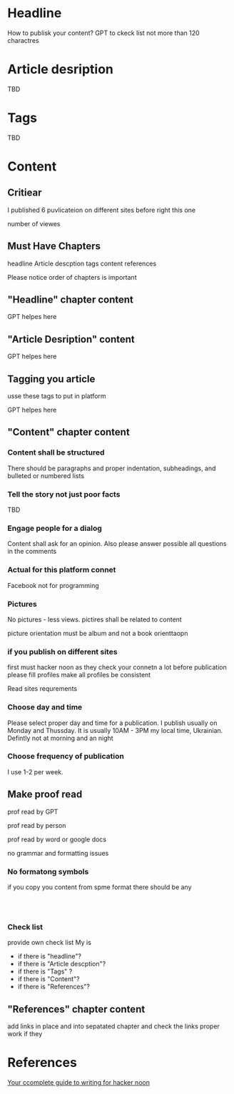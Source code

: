 # Headline
How to publisk your content?
GPT
to ckeck list not more than 120 charactres

# Article desription 
TBD 

# Tags
TBD

# Content
## Critiear
I published 6 puvlicateion on different sites before right this one

number of viewes

## Must Have Chapters

headline 
Article descption
tags
content
references

Please notice order of chapters is important

## "Headline" chapter content
GPT helpes here

## "Article Desription" content

GPT helpes here

## Tagging you article

usse these tags to put in platform 

GPT helpes here

## "Content" chapter content

### Content shall be structured

There should be paragraphs and proper indentation, subheadings, and bulleted or numbered lists

### Tell the story not just poor facts
TBD

### Engage people for a dialog
Content shall ask for an opinion. Also please answer possible all questions in the comments 

### Actual for this platform connet
Facebook not for programming

### Pictures 
No pictures - less views. pictires shall be related to content

picture orientation must be album and not a book orienttaopn


### if you publish on different sites

first must hacker noon as they check your connetn a lot
before publication please fill profiles
make all profiles be consistent

Read sites requrements 

### Choose day and time
Please select proper day and time for a publication. I publish usually on Monday and Thussday.
It is usually 10AM - 3PM my local time, Ukrainian. Defintly not at morning and an night 

### Choose frequency of publication
I use 1-2 per week. 

## Make proof read 
prof read by GPT

prof read by person

prof read by word or google docs

no grammar and formatting issues

### No formatong symbols
if you copy you content from spme format there should be any

</br>
&nbsp;&nbsp;

### Check list
provide own check list
My is 
- if there is "headline"?
- if there is "Article descption"?
- if there is "Tags" ?
- if there is "Content"?
- if there is "References"?

## "References" chapter content
add links in place and into sepatated chapter and check the links proper work if they 


# References 
[Your ccomplete guide to writing for hacker noon](https://help.hackernoon.com/your-complete-guide-to-writing-for-hacker-noon)
